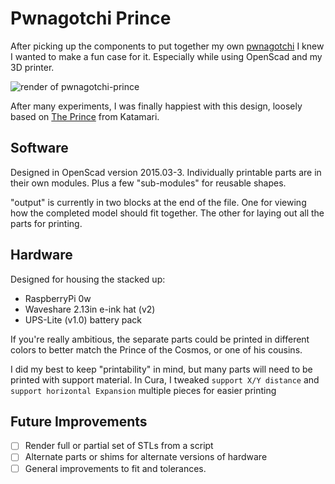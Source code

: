 # Pwnagotchi Prince
After picking up the components to put together my own [pwnagotchi](https://pwnagotchi.ai/) I knew I wanted to make a fun case for it. Especially while using OpenScad and my 3D printer.

![render of pwnagotchi-prince](https://github.com/crashcartpro/pwnagotchi-prince/raw/master/pwn_prince_300px.png)

After many experiments, I was finally happiest with this design, loosely based on [The Prince](https://katamari.fandom.com/wiki/The_Prince) from Katamari.

## Software
Designed in OpenScad version 2015.03-3.
Individually printable parts are in their own modules.
Plus a few "sub-modules" for reusable shapes.

"output" is currently in two blocks at the end of the file. One for viewing how the completed model should fit together. The other for laying out all the parts for printing.

## Hardware
Designed for housing the stacked up:
- RaspberryPi 0w
- Waveshare 2.13in e-ink hat (v2)
- UPS-Lite (v1.0) battery pack

If you're really ambitious, the separate parts could be printed in different colors to better match the Prince of the Cosmos, or one of his cousins.

I did my best to keep "printability" in mind, but many parts will need to be printed with support material. In Cura, I tweaked `support X/Y distance` and `support horizontal Expansion` multiple pieces for easier printing

## Future Improvements
- [ ] Render full or partial set of STLs from a script
- [ ] Alternate parts or shims for alternate versions of hardware
- [ ] General improvements to fit and tolerances.
